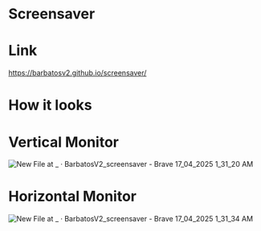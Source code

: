 # Screensaver

# Link

https://barbatosv2.github.io/screensaver/

# How it looks 

# Vertical Monitor

![New File at _ · BarbatosV2_screensaver - Brave 17_04_2025 1_31_20 AM](https://github.com/user-attachments/assets/4db6c79b-8469-4867-817d-98874ddc4d04)

# Horizontal Monitor 

![New File at _ · BarbatosV2_screensaver - Brave 17_04_2025 1_31_34 AM](https://github.com/user-attachments/assets/0b89896b-9779-4ed7-9381-46db43ab406b)



